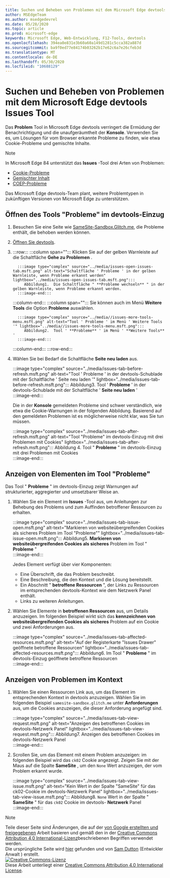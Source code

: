 ```yaml
---
title: Suchen und Beheben von Problemen mit dem Microsoft Edge devtools Issues Tool
author: MSEdgeTeam
ms.author: msedgedevrel
ms.date: 05/28/2020
ms.topic: article
ms.prod: microsoft-edge
keywords: Microsoft Edge, Web-Entwicklung, F12-Tools, devtools
ms.openlocfilehash: 394ea0e831e3b60a60a149d1281c5cca382a887d
ms.sourcegitcommit: ba9f0ed77e84174b03262b17e62c6a7e26cfeb3d
ms.translationtype: MT
ms.contentlocale: de-DE
ms.lasthandoff: 05/30/2020
ms.locfileid: "10688129"
---
```

<!-- Copyright Sam Dutton 

   Licensed under the Apache License, Version 2.0 (the "License");
   you may not use this file except in compliance with the License.
   You may obtain a copy of the License at

       https://www.apache.org/licenses/LICENSE-2.0

   Unless required by applicable law or agreed to in writing, software
   distributed under the License is distributed on an "AS IS" BASIS,
   WITHOUT WARRANTIES OR CONDITIONS OF ANY KIND, either express or implied.
   See the License for the specific language governing permissions and
   limitations under the License.  -->  





# Suchen und Beheben von Problemen mit dem Microsoft Edge devtools Issues Tool   



Das **Problem** Tool in Microsoft Edge devtools verringert die Ermüdung der Benachrichtigung und die unaufgeräumtheit der **Konsole**.  Verwenden Sie es, um Lösungen für vom Browser erkannte Probleme zu finden, wie etwa Cookie-Probleme und gemischte Inhalte.  

> [!NOTE]
> In Microsoft Edge 84 unterstützt das **Issues** -Tool drei Arten von Problemen:  
> *   [Cookie-Probleme][MDNSameSiteCookies]  
> *   [Gemischter Inhalt][MDNMixedContent]  
> *   [COEP-Probleme][W3CCOEPSpec]
> 
> Das Microsoft Edge devtools-Team plant, weitere Problemtypen in zukünftigen Versionen von Microsoft Edge zu unterstützen.  

## Öffnen des Tools "Probleme" im devtools-Einzug   

1.  Besuchen Sie eine Seite wie [SameSite-Sandbox.Glitch.me][GlitchSamesiteSandbox], die Probleme enthält, die behoben werden können.  
1.  [Öffnen Sie devtools][DevtoolsOpen].  
1.  :::row:::
       :::column span="":::
          Klicken Sie auf der gelben Warnleiste auf die Schaltfläche **Gehe zu Problemen** .  
          
          :::image type="complex" source="../media/issues-open-issues-tab.msft.png" alt-text="Schaltfläche ' Probleme ' in der gelben Warnleiste, wenn Probleme erkannt werden" lightbox="../media/issues-open-issues-tab.msft.png":::
             Abbildung1.  Die Schaltfläche " **Probleme wechseln** " in der gelben Warnleiste, wenn Probleme erkannt werden.  
          :::image-end:::  
       :::column-end:::
       :::column span="":::
          Sie können auch im Menü **Weitere Tools** die Option **Probleme** auswählen.  
          
          :::image type="complex" source="../media//issues-more-tools-menu.msft.png" alt-text="Tool ' Probleme ' im Menü ' Weitere Tools '" lightbox="../media//issues-more-tools-menu.msft.png":::
             Abbildung2.  Tool ' **Probleme** ' im Menü ' **Weitere Tools** '  
          :::image-end:::  
       :::column-end:::
    :::row-end:::
    
1.  Wählen Sie bei Bedarf die Schaltfläche **Seite neu laden** aus.  
    
    :::image type="complex" source="../media/issues-tab-before-refresh.msft.png" alt-text="Tool ' Probleme ' in der devtools-Schublade mit der Schaltfläche ' Seite neu laden '" lightbox="../media/issues-tab-before-refresh.msft.png":::
       Abbildung3.  Tool ' **Probleme** ' in der devtools-Schublade mit der Schaltfläche ' **Seite neu laden** '  
    :::image-end:::  

    Die in der **Konsole** gemeldeten Probleme sind schwer verständlich, wie etwa die Cookie-Warnungen in der folgenden Abbildung.  Basierend auf den gemeldeten Problemen ist es möglicherweise nicht klar, was Sie tun müssen.  
    
    :::image type="complex" source="../media/issues-tab-after-refresh.msft.png" alt-text="Tool "Probleme" im devtools-Einzug mit drei Problemen mit Cookies" lightbox="../media/issues-tab-after-refresh.msft.png":::
       Abbildung 4.  Tool " **Probleme** " im devtools-Einzug mit drei Problemen mit Cookies  
    :::image-end:::  
    
## Anzeigen von Elementen im Tool "Probleme"   

Das Tool " **Probleme** " im devtools-Einzug zeigt Warnungen auf strukturierter, aggregierter und umsetzbarer Weise an.  

1.  Wählen Sie ein Element im **Issues** -Tool aus, um Anleitungen zur Behebung des Problems und zum Auffinden betroffener Ressourcen zu erhalten.  
    
    :::image type="complex" source="../media/issues-tab-issue-open.msft.png" alt-text="Markieren von websiteübergreifenden Cookies als sicheres Problem im Tool "Probleme"" lightbox="../media/issues-tab-issue-open.msft.png":::
       Abbildung5.  **Markieren von websiteübergreifenden Cookies als sicheres** Problem im Tool " **Probleme** "  
    :::image-end:::  
    
    Jedes Element verfügt über vier Komponenten:  
    
    *   Eine Überschrift, die das Problem beschreibt.  
    *   Eine Beschreibung, die den Kontext und die Lösung bereitstellt.  
    *   Ein Abschnitt " **betroffene Ressourcen** ", der Links zu Ressourcen im entsprechenden devtools-Kontext wie dem Netzwerk Panel enthält.  
    *   Links zu weiteren Anleitungen.  
    
1.  Wählen Sie Elemente in **betroffenen Ressourcen** aus, um Details anzuzeigen.  Im folgenden Beispiel wirkt sich das **kennzeichnen von websiteübergreifenden Cookies als sicheres** Problem auf ein Cookie und zwei Anforderungen aus.  
    
    :::image type="complex" source="../media/issues-tab-affected-resources.msft.png" alt-text="Auf der Registerkarte "Issues Drawer" geöffnete betroffene Ressourcen" lightbox="../media/issues-tab-affected-resources.msft.png":::
       Abbildung6.  Im Tool " **Probleme** " im devtools-Einzug geöffnete betroffene Ressourcen  
    :::image-end:::  
    
## Anzeigen von Problemen im Kontext   

1.  Wählen Sie einen Ressourcen Link aus, um das Element im entsprechenden Kontext in devtools anzuzeigen.  Wählen Sie im folgenden Beispiel `samesite-sandbox.glitch.me` unter **Anforderungen** aus, um die Cookies anzuzeigen, die dieser Anforderung angefügt sind.  
    
    :::image type="complex" source="../media/issues-tab-view-request.msft.png" alt-text="Anzeigen des betroffenen Cookies im devtools-Netzwerk Panel" lightbox="../media/issues-tab-view-request.msft.png":::
       Abbildung7.  Anzeigen des betroffenen Cookies im devtools-Netzwerk Panel  
    :::image-end:::  

1.  Scrollen Sie, um das Element mit einem Problem anzuzeigen: im folgenden Beispiel wird das `ck02` Cookie angezeigt.  Zeigen Sie mit der Maus auf die Spalte **SameSite** , um den `None` Wert anzuzeigen, der vom Problem erkannt wurde.  
    
    :::image type="complex" source="../media/issues-tab-view-issue.msft.png" alt-text="Kein Wert in der Spalte "SameSite" für das ck02-Cookie im devtools-Netzwerk Panel" lightbox="../media/issues-tab-view-issue.msft.png":::
       Abbildung8.  `None` Wert in der Spalte " **SameSite** " für das `ck02` Cookie im devtools- **Netzwerk** Panel  
    :::image-end:::  

<!--## Feedback  -->  



<!-- image links -->  

<!-- links -->  

[DevtoolsOpen]: /microsoft-edge/devtools-guide-chromium/open "Öffnen Sie Microsoft Edge devtools | Microsoft docs"  

[GlitchSamesiteSandbox]: https://samesite-sandbox.glitch.me "SameSite-Cookie-Tests | Glitch"  

[MDNSameSiteCookies]: https://developer.mozilla.org/docs/Web/HTTP/Headers/Set-Cookie/SameSite "SameSite Cookies | MDN"  
[MDNMixedContent]: https://developer.mozilla.org/docs/Web/Security/Mixed_content "Gemischter Inhalt | MDN"  

[W3CCOEPSpec]: https://wicg.github.io/cross-origin-embedder-policy "Richtlinien für die übergreifende Einbettung | Webinkubator-Community-Gruppe"  

> [!NOTE]
> Teile dieser Seite sind Änderungen, die auf der [von Google erstellten und freigegebenen][GoogleSitePolicies] Arbeit basieren und gemäß den in der [Creative Commons Attribution 4,0 International-Lizenz][CCA4IL]beschriebenen Begriffen verwendet werden.  
> Die ursprüngliche Seite wird [hier](https://developers.google.com/web/tools/chrome-devtools/issues/index) gefunden und von [Sam Dutton][SamDutton] (Entwickler Anwalt \) erstellt.  
[![Creative Commons-Lizenz][CCby4Image]][CCA4IL]  
Diese Arbeit unterliegt einer [Creative Commons Attribution 4.0 International License][CCA4IL].  

[CCA4IL]: https://creativecommons.org/licenses/by/4.0  
[CCby4Image]: https://i.creativecommons.org/l/by/4.0/88x31.png  
[GoogleSitePolicies]: https://developers.google.com/terms/site-policies  
[KayceBasques]: https://developers.google.com/web/resources/contributors/kaycebasques  
[SamDutton]: https://developers.google.com/web/resources/contributors/samdutton  
